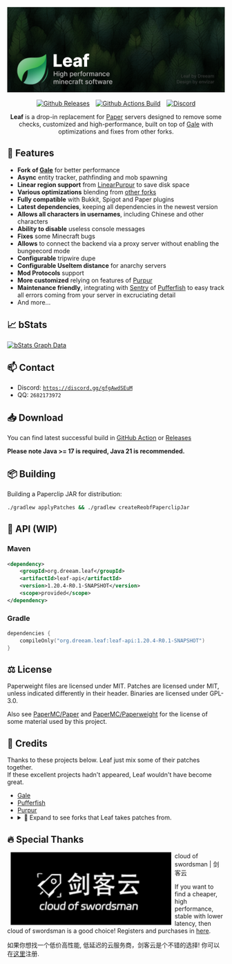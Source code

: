 <img src="leaf_banner.png" alt="Leaf">
<div align="center">
 
[![Github Releases](https://img.shields.io/badge/Download-Releases-blue?&style=for-the-badge&colorA=19201a&colorB=298046)](https://github.com/Winds-Studio/Leaf/releases)⠀
[![Github Actions Build](https://img.shields.io/github/actions/workflow/status/Winds-Studio/Leaf/build-1204.yml?&style=for-the-badge&colorA=19201a&colorB=298046)](https://github.com/Winds-Studio/Leaf/actions)⠀
[![Discord](https://img.shields.io/discord/1145991395388162119?label=discord&style=for-the-badge&colorA=19201a&colorB=298046)](https://discord.gg/gfgAwdSEuM)

**Leaf** is a drop-in replacement for [Paper](https://papermc.io/) servers designed to remove some checks, customized and high-performance, built on top of [Gale](https://github.com/GaleMC/Gale) with optimizations and fixes from other forks.
</div>

## 🍃 Features
 - **Fork of [Gale](https://github.com/GaleMC/Gale)** for better performance
 - **Async** entity tracker, pathfinding and mob spawning
 - **Linear region support** from [LinearPurpur](https://github.com/StupidCraft/LinearPurpur) to save disk space
 - **Various optimizations** blending from [other forks](https://github.com/Winds-Studio/Leaf#-credits)
 - **Fully compatible** with Bukkit, Spigot and Paper plugins 
 - **Latest dependencies**, keeping all dependencies in the newest version
 - **Allows all characters in usernames**, including Chinese and other characters
 - **Ability to disable** useless console messages
 - **Fixes** some Minecraft bugs
 - **Allows** to connect the backend via a proxy server without enabling the bungeecord mode
 - **Configurable** tripwire dupe
 - **Configurable UseItem distance** for anarchy servers
 - **Mod Protocols** support
 - **More customized** relying on features of [Purpur](https://github.com/PurpurMC/Purpur)
 - **Maintenance friendly**, integrating with [Sentry](https://sentry.io/welcome/) of [Pufferfish](https://github.com/pufferfish-gg/Pufferfish) to easy track all errors coming from your server in excruciating detail
 - And more...

## 📈 bStats
[![bStats Graph Data](https://bstats.org/signatures/server-implementation/Leaf.svg)](https://bstats.org/plugin/server-implementation/Leaf)

## 📫 Contact
- Discord: [`https://discord.gg/gfgAwdSEuM`](https://discord.gg/gfgAwdSEuM)
- QQ: `2682173972`

## 📥 Download
You can find latest successful build in [GitHub Action](https://github.com/Winds-Studio/Leaf/actions) or [Releases](https://github.com/Winds-Studio/Leaf/releases)

**Please note Java >= 17 is required, Java 21 is recommended.**

## 📦 Building
Building a Paperclip JAR for distribution:
```bash
./gradlew applyPatches && ./gradlew createReobfPaperclipJar
```

## 🧪 API (WIP)

### Maven
```xml
<dependency>
    <groupId>org.dreeam.leaf</groupId>
    <artifactId>leaf-api</artifactId>
    <version>1.20.4-R0.1-SNAPSHOT</version>
    <scope>provided</scope>
</dependency>
```
### Gradle
```kotlin
dependencies {
    compileOnly("org.dreeam.leaf:leaf-api:1.20.4-R0.1-SNAPSHOT")
}
```

## ⚖️ License
Paperweight files are licensed under MIT.
Patches are licensed under MIT, unless indicated differently in their header.
Binaries are licensed under GPL-3.0.

Also see [PaperMC/Paper](https://github.com/PaperMC/Paper) and [PaperMC/Paperweight](https://github.com/PaperMC/paperweight) for the license of some material used by this project.

## 📜 Credits
Thanks to these projects below. Leaf just mix some of their patches together.<br>
If these excellent projects hadn't appeared, Leaf wouldn't have become great.

- [Gale](https://github.com/GaleMC/Gale)
- [Pufferfish](https://github.com/pufferfish-gg/Pufferfish)
- [Purpur](https://github.com/PurpurMC/Purpur)
- <details>
    <summary>🍴 Expand to see forks that Leaf takes patches from.</summary>
    <p>
      • <a href="https://github.com/KeYiMC/KeYi">KeYi</a> (R.I.P.)
        <a href="https://github.com/MikuMC/KeYiBackup">(Backup)</a><br>
      • <a href="https://github.com/lynxplay/ktp">KTP</a><br>
      • <a href="https://github.com/etil2jz/Mirai">Mirai</a><br>
      • <a href="https://github.com/Bloom-host/Petal">Petal</a><br>
      • <a href="https://github.com/fxmorin/carpet-fixes">Carpet Fixes</a><br>
      • <a href="https://github.com/Akarin-project/Akarin">Akarin</a><br>
      • <a href="https://github.com/Cryptite/Slice">Slice</a><br>
      • <a href="https://github.com/ProjectEdenGG/Parchment">Parchment</a><br>
      • <a href="https://github.com/LeavesMC/Leaves">Leaves</a><br>
      • <a href="https://github.com/KaiijuMC/Kaiiju">Kaiiju</a><br>
      • <a href="https://github.com/hpfxd/PandaSpigot">PandaSpigot</a><br>
      • <a href="https://github.com/PlazmaMC/PlazmaBukkit">Plazma</a><br>
      • <a href="https://github.com/SparklyPower/SparklyPaper">SparklyPaper</a><br>
      • <a href="https://github.com/HaHaWTH/Polpot">Polpot</a><br>
      • <a href="https://github.com/plasmoapp/matter">Matter</a><br>
      • <a href="https://github.com/LuminolMC/Luminol">Luminol</a><br>
    </p>
</details>

## 🔥 Special Thanks
<a href="https://cloud.swordsman.com.cn/"><img src="JiankeServer.jpg" alt="Jianke Cloud Host" align="left" hspace="8"></a>
cloud of swordsman | 剑客云

If you want to find a cheaper, high performance, stable with lower latency, then cloud of swordsman is a good choice! Registers and purchases in [here](https://cloud.swordsman.com.cn/?i8ab42c).

如果你想找一个低价高性能, 低延迟的云服务商，剑客云是个不错的选择! 你可以在[这里](https://cloud.swordsman.com.cn/?i8ab42c)注册.
